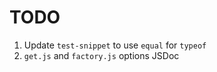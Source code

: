 TODO
==== 	

1. Update `test-snippet` to use `equal` for `typeof`
2. `get.js` and `factory.js` options JSDoc